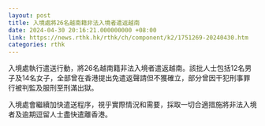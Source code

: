 ```yaml
---
layout: post
title: 入境處將26名越南籍非法入境者遣返越南
date: 2024-04-30 20:16:21.000000000 +08:00
link: https://news.rthk.hk/rthk/ch/component/k2/1751269-20240430.htm
categories: rthk
---
```


入境處執行遣送行動，將26名越南籍非法入境者遣返越南。該批人士包括12名男子及14名女子，全部曾在香港提出免遣返聲請但不獲確立，部分曾因干犯刑事罪行被判監及服刑至刑滿出獄。

入境處會繼續加快遣送程序，視乎實際情況和需要，採取一切合適措施將非法入境者及逾期逗留人士盡快遣離香港。
